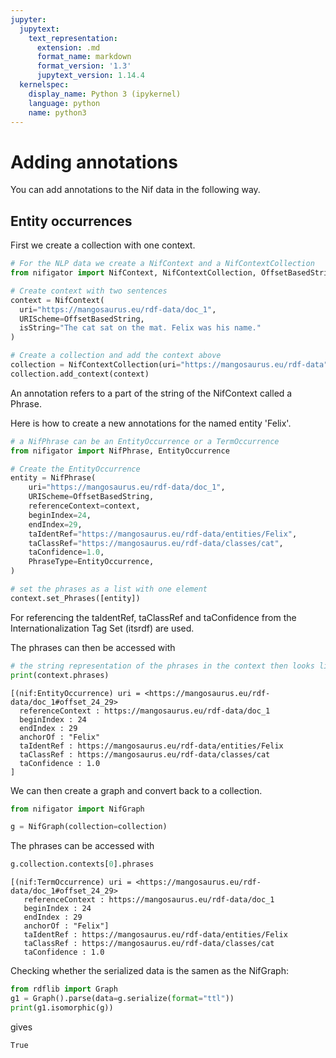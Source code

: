 ```yaml
---
jupyter:
  jupytext:
    text_representation:
      extension: .md
      format_name: markdown
      format_version: '1.3'
      jupytext_version: 1.14.4
  kernelspec:
    display_name: Python 3 (ipykernel)
    language: python
    name: python3
---
```


# Adding annotations

You can add annotations to the Nif data in the following way.

## Entity occurrences

First we create a collection with one context.

```python
# For the NLP data we create a NifContext and a NifContextCollection
from nifigator import NifContext, NifContextCollection, OffsetBasedString

# Create context with two sentences
context = NifContext(
  uri="https://mangosaurus.eu/rdf-data/doc_1",
  URIScheme=OffsetBasedString,
  isString="The cat sat on the mat. Felix was his name."
)

# Create a collection and add the context above
collection = NifContextCollection(uri="https://mangosaurus.eu/rdf-data")
collection.add_context(context)
```

An annotation refers to a part of the string of the NifContext called a Phrase.

Here is how to create a new annotations for the named entity 'Felix'.

```python
# a NifPhrase can be an EntityOccurrence or a TermOccurrence
from nifigator import NifPhrase, EntityOccurrence

# Create the EntityOccurrence
entity = NifPhrase(
    uri="https://mangosaurus.eu/rdf-data/doc_1",
    URIScheme=OffsetBasedString,
    referenceContext=context,
    beginIndex=24,
    endIndex=29,
    taIdentRef="https://mangosaurus.eu/rdf-data/entities/Felix",
    taClassRef="https://mangosaurus.eu/rdf-data/classes/cat",
    taConfidence=1.0,
    PhraseType=EntityOccurrence,
)

# set the phrases as a list with one element
context.set_Phrases([entity])
```

For referencing the taIdentRef, taClassRef and taConfidence from the Internationalization Tag Set (itsrdf) are used.

The phrases can then be accessed with

```python
# the string representation of the phrases in the context then looks like this
print(context.phrases)
```

```console
[(nif:EntityOccurrence) uri = <https://mangosaurus.eu/rdf-data/doc_1#offset_24_29>
  referenceContext : https://mangosaurus.eu/rdf-data/doc_1
  beginIndex : 24
  endIndex : 29
  anchorOf : "Felix"
  taIdentRef : https://mangosaurus.eu/rdf-data/entities/Felix
  taClassRef : https://mangosaurus.eu/rdf-data/classes/cat
  taConfidence : 1.0
]
```

We can then create a graph and convert back to a collection.

```python
from nifigator import NifGraph

g = NifGraph(collection=collection)
```

The phrases can be accessed with

```python
g.collection.contexts[0].phrases
```

```console
[(nif:TermOccurrence) uri = <https://mangosaurus.eu/rdf-data/doc_1#offset_24_29>
   referenceContext : https://mangosaurus.eu/rdf-data/doc_1
   beginIndex : 24
   endIndex : 29
   anchorOf : "Felix"]
   taIdentRef : https://mangosaurus.eu/rdf-data/entities/Felix
   taClassRef : https://mangosaurus.eu/rdf-data/classes/cat
   taConfidence : 1.0   
```

Checking whether the serialized data is the samen as the NifGraph:

```python
from rdflib import Graph
g1 = Graph().parse(data=g.serialize(format="ttl"))
print(g1.isomorphic(g))
```

gives

```console
True
```
